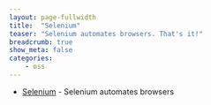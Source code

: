 ```yaml
---
layout: page-fullwidth
title:  "Selenium"
teaser: "Selenium automates browsers. That's it!"
breadcrumb: true
show_meta: false
categories:
    - oss
---
```


* <a href="https://selenium.dev" target="_blank">Selenium</a> - Selenium automates browsers
